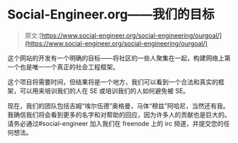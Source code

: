 # Social-Engineer.org——我们的目标

> 原文:[https://www.social-engineer.org/social-engineering/ourgoal/](https://www.social-engineer.org/social-engineering/ourgoal/)

这个网站的开发有一个明确的目标——将社区的一些人聚集在一起，构建网络上第一个也是唯一一个真正的社会工程框架。

这个项目将需要时间，但结果将是一个地方，我们可以看到一个合法和真实的框架，可以用来培训我们的人在 SE 或培训我们的人如何避免被 SE。

现在，我们的团队包括吉姆“埃尔伍德”奥格曼，马体“穆兹”阿哈尼，当然还有我。我确信我们将会看到更多的名字和对帮助的回应，因为许多人的贡献也是巨大的。请务必通过#social-engineer 加入我们在 freenode 上的 irc 频道，并提交您的任何想法。